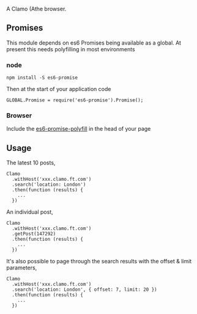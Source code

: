 A Clamo (Athe browser.

## Promises

This module depends on es6 Promises being available as a global. At present this needs polyfilling in most environments

### node

    npm install -S es6-promise

Then at the start of your application code

    GLOBAL.Promise = require('es6-promise').Promise();


### Browser

Include the [es6-promise-polyfill](http://s3.amazonaws.com/es6-promises/promise-1.0.0.min.js) in the head of your page

## Usage

The latest 10 posts,

```
Clamo
  .withHost('xxx.clamo.ft.com')
  .search('location: London')
  .then(function (results) {
    ...
  })
```

An individual post,

```
Clamo
  .withHost('xxx.clamo.ft.com')
  .getPost(147292)
  .then(function (results) {
    ...
  })
```

It's also possible to page through the search results with the offset & limit parameters,

```
Clamo
  .withHost('xxx.clamo.ft.com')
  .search('location: London', { offset: 7, limit: 20 })
  .then(function (results) {
    ...
  })
```
